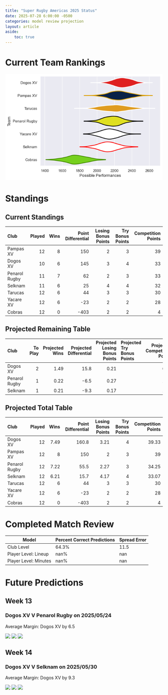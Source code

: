 ```yaml
---  
title: "Super Rugby Americas 2025 Status"  
date: 2025-07-28 6:00:00 -0500  
categories: model review projection  
layout: article  
aside:  
    toc: true  
---
```

# Current Team Rankings


![Club Rankings](plots/rankings_Super_Rugby_Americas_2025.png)
# Standings

## Current Standings


| Club          |   Played |   Wins |   Point Differential |   Losing Bonus Points |   Try Bonus Points |   Competition Points |
|:--------------|---------:|-------:|---------------------:|----------------------:|-------------------:|---------------------:|
| Pampas XV     |       12 |      8 |                  150 |                     2 |                  3 |                   39 |
| Dogos XV      |       10 |      6 |                  145 |                     3 |                  4 |                   33 |
| Penarol Rugby |       11 |      7 |                   62 |                     2 |                  3 |                   33 |
| Selknam       |       11 |      6 |                   25 |                     4 |                  4 |                   32 |
| Tarucas       |       12 |      6 |                   44 |                     3 |                  3 |                   30 |
| Yacare XV     |       12 |      6 |                  -23 |                     2 |                  2 |                   28 |
| Cobras        |       12 |      0 |                 -403 |                     2 |                  2 |                    4 |



## Projected Remaining Table


| Club          |   To Play |   Projected Wins |   Projected Differential |   Projected Losing Bonus Points | Projected Try Bonus Points   |   Projected Competition Points |
|:--------------|----------:|-----------------:|-------------------------:|--------------------------------:|:-----------------------------|-------------------------------:|
| Dogos XV      |         2 |             1.49 |                     15.8 |                            0.21 |                              |                           6.33 |
| Penarol Rugby |         1 |             0.22 |                     -6.5 |                            0.27 |                              |                           1.25 |
| Selknam       |         1 |             0.21 |                     -9.3 |                            0.17 |                              |                           1.07 |



## Projected Total Table


| Club          |   Played |   Wins |   Point Differential |   Losing Bonus Points |   Try Bonus Points |   Competition Points |
|:--------------|---------:|-------:|---------------------:|----------------------:|-------------------:|---------------------:|
| Dogos XV      |       12 |   7.49 |                160.8 |                  3.21 |                  4 |                39.33 |
| Pampas XV     |       12 |   8    |                150   |                  2    |                  3 |                39    |
| Penarol Rugby |       12 |   7.22 |                 55.5 |                  2.27 |                  3 |                34.25 |
| Selknam       |       12 |   6.21 |                 15.7 |                  4.17 |                  4 |                33.07 |
| Tarucas       |       12 |   6    |                 44   |                  3    |                  3 |                30    |
| Yacare XV     |       12 |   6    |                -23   |                  2    |                  2 |                28    |
| Cobras        |       12 |   0    |               -403   |                  2    |                  2 |                 4    |



# Completed Match Review


| Model | Percent Correct Predictions | Spread Error |
| ------ | ------ | ------ |
| Club Level | 64.3% | 11.5 |
| Player Level: Lineup | nan% | nan |
| Player Level: Minutes | nan% | nan |


# Future Predictions

## Week 13

### Dogos XV V Penarol Rugby on 2025/05/24


Average Margin: Dogos XV by 6.5

<p float="left">
<img src="plots\2025-05-24-DogosXV_V_PenarolRugby_performances.png" width="32%" />
<img src="plots\2025-05-24-DogosXV_V_PenarolRugby_resultbar.png" width="32%" />
<img src="plots\2025-05-24-DogosXV_V_PenarolRugby_spreads.png" width="32%" />
</p>

## Week 14

### Dogos XV V Selknam on 2025/05/30


Average Margin: Dogos XV by 9.3

<p float="left">
<img src="plots\2025-05-30-DogosXV_V_Selknam_performances.png" width="32%" />
<img src="plots\2025-05-30-DogosXV_V_Selknam_resultbar.png" width="32%" />
<img src="plots\2025-05-30-DogosXV_V_Selknam_spreads.png" width="32%" />
</p>
